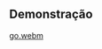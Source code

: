 



## Demonstração
[go.webm](https://github.com/Lukovsk/Inteli-Modulo-9/assets/99260684/7fef6ce1-09af-444e-87bb-fb80cd93bb80)

